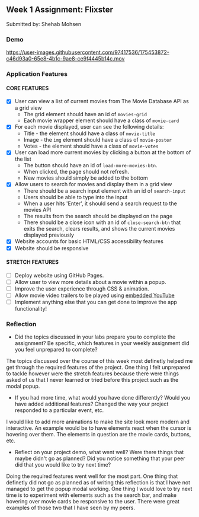 ## Week 1 Assignment: Flixster

Submitted by: Shehab Mohsen

### Demo
https://user-images.githubusercontent.com/97417536/175453872-c46d93a0-65e8-4b1c-9ae8-ce9f4445b14c.mov

### Application Features

#### CORE FEATURES

- [x] User can view a list of current movies from The Movie Database API as a grid view
  - The grid element should have an id of `movies-grid`
  - Each movie wrapper element should have a class of `movie-card`
- [x] For each movie displayed, user can see the following details:
  - Title - the element should have a class of `movie-title`
  - Image - the `img` element should have a class of `movie-poster`
  - Votes - the element should have a class of `movie-votes`
- [x] User can load more current movies by clicking a button at the bottom of the list
  - The button should have an id of `load-more-movies-btn`.
  - When clicked, the page should not refresh.
  - New movies should simply be added to the bottom
- [x] Allow users to search for movies and display them in a grid view
  - There should be a search input element with an id of `search-input`
  - Users should be able to type into the input
  - When a user hits 'Enter', it should send a search request to the movies API
  - The results from the search should be displayed on the page
  - There should be a close icon with an id of `close-search-btn` that exits the search, clears results, and shows the current movies displayed previously
- [x] Website accounts for basic HTML/CSS accessibility features
- [x] Website should be responsive

#### STRETCH FEATURES

- [ ] Deploy website using GitHub Pages.
- [ ] Allow user to view more details about a movie within a popup.
- [ ] Improve the user experience through CSS & animation.
- [ ] Allow movie video trailers to be played using [embedded YouTube](https://support.google.com/youtube/answer/171780?hl=en)
- [ ] Implement anything else that you can get done to improve the app functionality!

### Reflection

- Did the topics discussed in your labs prepare you to complete the assignment? Be specific, which features in your weekly assignment did you feel unprepared to complete?

The topics discussed over the course of this week most definetly helped me get through the required features of the project. One thing I felt unprepared to tackle however were the stretch features because there were things asked of us that I never learned or tried before this project such as the modal popup. 

- If you had more time, what would you have done differently? Would you have added additional features? Changed the way your project responded to a particular event, etc.

I would like to add more animations to make the site look more modern and interactive. An example would be to have elements react when the cursor is hovering over them. The elements in question are the movie cards, buttons, etc.

- Reflect on your project demo, what went well? Were there things that maybe didn't go as planned? Did you notice something that your peer did that you would like to try next time?

Doing the required features went well for the most part. One thing that definetly did not go as planned as of writing this reflection is that I have not managed to get the popup modal working. One thing I would love to try next time is to experiment with elements such as the search bar, and make hovering over movie cards be responsive to the user. There were great examples of those two that I have seen by my peers. 
